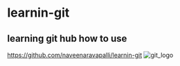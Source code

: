# learnin-git
## learning git hub how to use

https://github.com/naveenaravapalli/learnin-git
![git_logo](https://user-images.githubusercontent.com/98086598/150478697-9c114d50-b857-4422-a748-1a4bb0067666.png)
